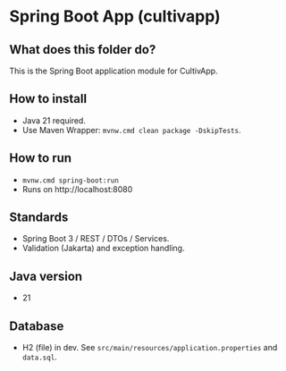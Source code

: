 # Spring Boot App (cultivapp)

## What does this folder do?
This is the Spring Boot application module for CultivApp.

## How to install
- Java 21 required.
- Use Maven Wrapper: `mvnw.cmd clean package -DskipTests`.

## How to run
- `mvnw.cmd spring-boot:run`
- Runs on http://localhost:8080

## Standards
- Spring Boot 3 / REST / DTOs / Services.
- Validation (Jakarta) and exception handling.

## Java version
- 21

## Database
- H2 (file) in dev. See `src/main/resources/application.properties` and `data.sql`.
